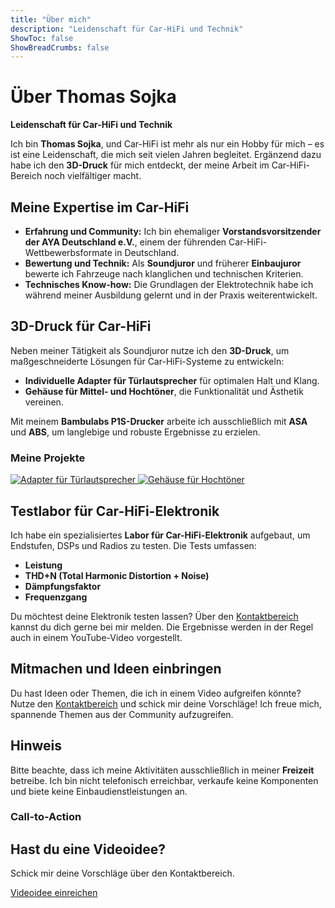 ```yaml
---
title: "Über mich"
description: "Leidenschaft für Car-HiFi und Technik"
ShowToc: false
ShowBreadCrumbs: false
---
```


# Über Thomas Sojka

**Leidenschaft für Car-HiFi und Technik**

Ich bin **Thomas Sojka**, und Car-HiFi ist mehr als nur ein Hobby für mich – es ist eine Leidenschaft, die mich seit vielen Jahren begleitet. Ergänzend dazu habe ich den **3D-Druck** für mich entdeckt, der meine Arbeit im Car-HiFi-Bereich noch vielfältiger macht.

## Meine Expertise im Car-HiFi
- **Erfahrung und Community:** Ich bin ehemaliger **Vorstandsvorsitzender der AYA Deutschland e.V.**, einem der führenden Car-HiFi-Wettbewerbsformate in Deutschland.
- **Bewertung und Technik:** Als **Soundjuror** und früherer **Einbaujuror** bewerte ich Fahrzeuge nach klanglichen und technischen Kriterien.
- **Technisches Know-how:** Die Grundlagen der Elektrotechnik habe ich während meiner Ausbildung gelernt und in der Praxis weiterentwickelt.

## 3D-Druck für Car-HiFi
Neben meiner Tätigkeit als Soundjuror nutze ich den **3D-Druck**, um maßgeschneiderte Lösungen für Car-HiFi-Systeme zu entwickeln:
- **Individuelle Adapter für Türlautsprecher** für optimalen Halt und Klang.
- **Gehäuse für Mittel- und Hochtöner**, die Funktionalität und Ästhetik vereinen.

Mit meinem **Bambulabs P1S-Drucker** arbeite ich ausschließlich mit **ASA** und **ABS**, um langlebige und robuste Ergebnisse zu erzielen.

### Meine Projekte

<div class="gallery">
  <a href="/images/project1.jpg" data-lightbox="gallery">
    <img src="/images/project1_thumb.jpg" alt="Adapter für Türlautsprecher">
  </a>
  <a href="/images/project2.jpg" data-lightbox="gallery">
    <img src="/images/project2_thumb.jpg" alt="Gehäuse für Hochtöner">
  </a>
  <!-- Weitere Bilder hier -->
</div>

## Testlabor für Car-HiFi-Elektronik
Ich habe ein spezialisiertes **Labor für Car-HiFi-Elektronik** aufgebaut, um Endstufen, DSPs und Radios zu testen. Die Tests umfassen:
- **Leistung**
- **THD+N (Total Harmonic Distortion + Noise)**
- **Dämpfungsfaktor**
- **Frequenzgang**

Du möchtest deine Elektronik testen lassen? Über den [Kontaktbereich](/kontakt) kannst du dich gerne bei mir melden. Die Ergebnisse werden in der Regel auch in einem YouTube-Video vorgestellt.

## Mitmachen und Ideen einbringen
Du hast Ideen oder Themen, die ich in einem Video aufgreifen könnte? Nutze den [Kontaktbereich](/kontakt) und schick mir deine Vorschläge! Ich freue mich, spannende Themen aus der Community aufzugreifen.

## Hinweis
Bitte beachte, dass ich meine Aktivitäten ausschließlich in meiner **Freizeit** betreibe. Ich bin nicht telefonisch erreichbar, verkaufe keine Komponenten und biete keine Einbaudienstleistungen an.

### Call-to-Action
<section class="cta">
  <h2>Hast du eine Videoidee?</h2>
  <p>Schick mir deine Vorschläge über den Kontaktbereich.</p>
  <a href="/kontakt" class="btn">Videoidee einreichen</a>
</section>